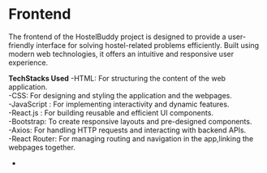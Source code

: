# Frontend

The frontend of the HostelBuddy project is designed to provide a user-friendly interface for solving hostel-related problems efficiently. Built using modern web technologies, it offers an intuitive and responsive user experience.

**TechStacks Used**
-HTML: For structuring the content of the web application.<br>
-CSS: For designing and styling the application and the webpages.<br>
-JavaScript : For implementing interactivity and dynamic features.<br>
-React.js : For building reusable and efficient UI components.<br>
-Bootstrap: To create responsive layouts and pre-designed components.<br>
-Axios: For handling HTTP requests and interacting with backend APIs.<br>
-React Router: For managing routing and navigation in the app,linking the webpages together.<br>



-

